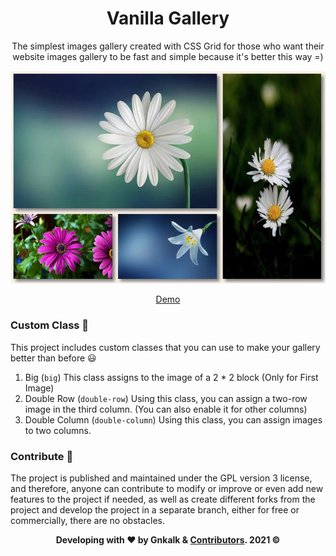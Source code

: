 <div align="center">

# Vanilla Gallery

The simplest images gallery created with CSS Grid for those who want their website images gallery to be fast and simple because it's better this way =)


![Screenshot](Screenshot.jpg)

[Demo](https://gnkalk.github.io/Vanilla-Gallery/Gallery/)
</div>

### Custom Class 🎨

This project includes custom classes that you can use to make your gallery better than before 😃

1. Big (`big`)
This class assigns to the image of a 2 * 2 block (Only for First Image)
2. Double Row (`double-row`)
Using this class, you can assign a two-row image in the third column. (You can also enable it for other columns)
3. Double Column (`double-column`)
Using this class, you can assign images to two columns.

### Contribute 🤝

The project is published and maintained under the GPL version 3 license, and therefore, anyone can contribute to modify or improve or even add new features to the project if needed, as well as create different forks from the project and develop the project in a separate branch, either for free or commercially, there are no obstacles.

<div align="center">

**Developing with ❤️ by Gnkalk & [Contributors](https://github.com/Gnkalk/Vanilla-Gallery/graphs/contributors). 2021 ©**